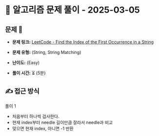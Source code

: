# 📝 알고리즘 문제 풀이 - 2025-03-05

## 문제 📖

- **문제 링크:** [LeetCode - Find the Index of the First Occurrence in a String](https://leetcode.com/problems/find-the-index-of-the-first-occurrence-in-a-string/description/)

- **문제 유형:** (String, String Matching)

- **난이도:** (Easy)

- **풀이 시간:** ⏳ (5분)

## ✍ 접근 방식

풀이 1
- 처음부터 하나씩 검사한다.
- 현재 index부터 needle 길이만큼 잘라서 needle과 비교
- 맞으면 현재 index, 아니면 -1 반환
